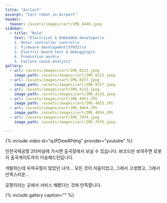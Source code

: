 ```yaml
---
title: "AirCart"
excerpt: "Cart robot in Airport"
header:
  teaser: /assets/images/cart/IMG_4440.jpeg
sidebar:
  - title: "Role"
    text: "Electrical & Embedded developer\n
    1. Motor controller control\n
    2. Firmware development(STM32)\n
    3. Electric board test & debugging\n
    4. Production work\n
    5. Failure cause analysis"
gallery:
  - url: /assets/images/cart/IMG_0123.jpeg
    image_path: /assets/images/cart/IMG_0123.jpeg
  - url: /assets/images/cart/IMG_0157.jpeg
    image_path: /assets/images/cart/IMG_0157.jpeg
  - url: /assets/images/cart/IMG_4133.jpeg
    image_path: /assets/images/cart/IMG_4133.jpeg
  - url: /assets/images/cart/IMG_4053.JPG
    image_path: /assets/images/cart/IMG_4053.JPG
  - url: /assets/images/cart/IMG_4054.JPG
    image_path: /assets/images/cart/IMG_4054.JPG
  - url: /assets/images/cart/IMG_7978.jpeg
    image_path: /assets/images/cart/IMG_7978.jpeg

---
```

{% include video id="qJPDew8Pdng" provider="youtube" %}

인천국제공항 2터미널에 가시면 출국장에서 보실 수 있습니다. 
바코드만 보여주면 로봇이 출국게이트까지 이송해드린답니다. 

개발하는데 우여곡절이 많았던 녀석...
모든 것이 처음이었고, 그래서 고생했고, 그래서 만족스러운...

공항이라는 곳에서 서비스 해봤다는 것에 만족합니다. 


{% include gallery caption="" %}